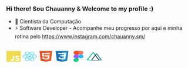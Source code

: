 ### Hi there! Sou Chauanny & Welcome to my profile :) 

- 🌱 Cientista da Computação 
- ⚡ Software Developer - Acompanhe meu progresso por aqui e minha rotina pelo https://www.instagram.com/chauanny.sm/

  
<div style="display: inline_block"><br>
  <img align="center" alt="Js" height="30" width="40" src="https://raw.githubusercontent.com/devicons/devicon/master/icons/javascript/javascript-plain.svg">
  <img align="center" alt="React" height="30" width="40" src="https://raw.githubusercontent.com/devicons/devicon/master/icons/react/react-original.svg">
  <img align="center" alt="HTML" height="30" width="40" src="https://raw.githubusercontent.com/devicons/devicon/master/icons/html5/html5-original.svg">
  <img align="center" alt="CSS" height="30" width="40" src="https://raw.githubusercontent.com/devicons/devicon/master/icons/css3/css3-original.svg">
  <img align="center" alt="Figma" height="30" width="40" src="https://raw.githubusercontent.com/devicons/devicon/master/icons/figma/figma-original.svg">
  <img align="center" alt="Nuxt.JS" height="30" width="40" src="https://raw.githubusercontent.com/devicons/devicon/master/icons/nuxtjs/nuxtjs-original.svg"> 
</div>
  
 ##



